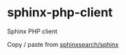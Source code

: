 # sphinx-php-client
Sphinx PHP client

Copy / paste from [sphinxsearch/sphinx](https://github.com/sphinxsearch/sphinx/blob/master/api/sphinxapi.php)
